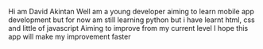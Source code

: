  Hi am David Akintan
Well am a young developer aiming to learn mobile app development but for now am still learning python but i have learnt html, css and little of javascript
Aiming to improve from my current level I hope this app will make my improvement faster
